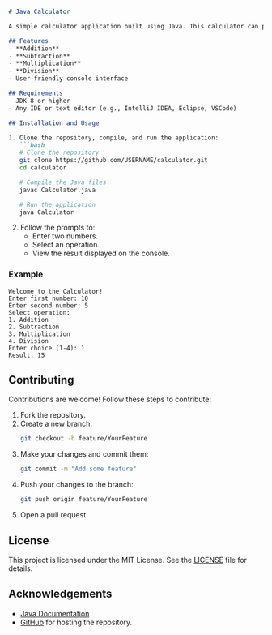

```markdown
# Java Calculator

A simple calculator application built using Java. This calculator can perform basic arithmetic operations such as addition, subtraction, multiplication, and division.

## Features
- **Addition**
- **Subtraction**
- **Multiplication**
- **Division**
- User-friendly console interface

## Requirements
- JDK 8 or higher
- Any IDE or text editor (e.g., IntelliJ IDEA, Eclipse, VSCode)

## Installation and Usage

1. Clone the repository, compile, and run the application:
   ```bash
   # Clone the repository
   git clone https://github.com/USERNAME/calculator.git
   cd calculator

   # Compile the Java files
   javac Calculator.java

   # Run the application
   java Calculator
   ```

2. Follow the prompts to:
   - Enter two numbers.
   - Select an operation.
   - View the result displayed on the console.

### Example
```plaintext
Welcome to the Calculator!
Enter first number: 10
Enter second number: 5
Select operation: 
1. Addition
2. Subtraction
3. Multiplication
4. Division
Enter choice (1-4): 1
Result: 15
```

## Contributing
Contributions are welcome! Follow these steps to contribute:
1. Fork the repository.
2. Create a new branch:
   ```bash
   git checkout -b feature/YourFeature
   ```
3. Make your changes and commit them:
   ```bash
   git commit -m "Add some feature"
   ```
4. Push your changes to the branch:
   ```bash
   git push origin feature/YourFeature
   ```
5. Open a pull request.

## License
This project is licensed under the MIT License. See the [LICENSE](LICENSE) file for details.

## Acknowledgements
- [Java Documentation](https://docs.oracle.com/en/java/)
- [GitHub](https://github.com/) for hosting the repository.
  
